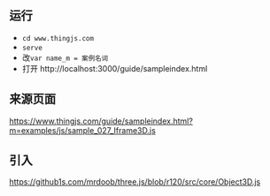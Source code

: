 ## 运行
- `cd www.thingjs.com`
- `serve`
- 改`var name_m = 案例名词`
- 打开 http://localhost:3000/guide/sampleindex.html



## 来源页面
https://www.thingjs.com/guide/sampleindex.html?m=examples/js/sample_027_Iframe3D.js

## 引入
https://github1s.com/mrdoob/three.js/blob/r120/src/core/Object3D.js